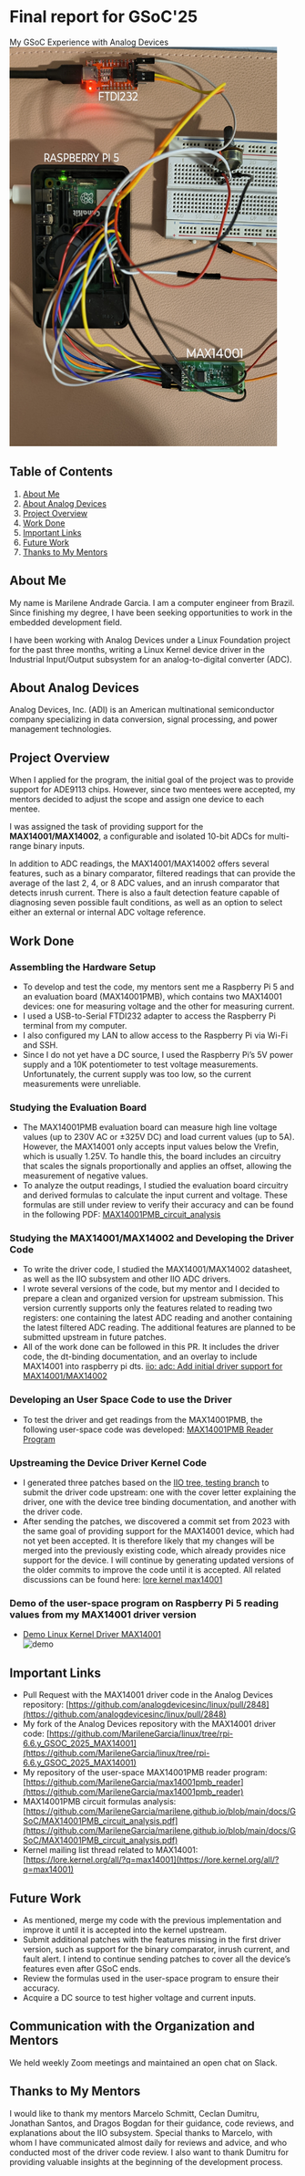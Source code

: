 # Final report for GSoC'25
My GSoC Experience with Analog Devices  
<img src="midia/setup_test.jpg" alt="setup" width="470" height="700">

## Table of Contents
1. [About Me](#about-me)
2. [About Analog Devices](#about-analog-devices)
3. [Project Overview](#project-overview)
4. [Work Done](#work-done)
5. [Important Links](#important-links)
6. [Future Work](#future-work)
7. [Thanks to My Mentors](#thanks-to-my-mentors)

## About Me
My name is Marilene Andrade Garcia. I am a computer engineer from Brazil. Since finishing my degree, I have been seeking opportunities to work in the embedded development field.

I have been working with Analog Devices under a Linux Foundation project for the past three months, writing a Linux Kernel device driver in the Industrial Input/Output subsystem for an analog-to-digital converter (ADC).

## About Analog Devices
Analog Devices, Inc. (ADI) is an American multinational semiconductor company specializing in data conversion, signal processing, and power management technologies.

## Project Overview
When I applied for the program, the initial goal of the project was to provide support for ADE9113 chips. However, since two mentees were accepted, my mentors decided to adjust the scope and assign one device to each mentee.

I was assigned the task of providing support for the __MAX14001/MAX14002__, a configurable and isolated 10-bit ADCs for multi-range binary inputs.

In addition to ADC readings, the MAX14001/MAX14002 offers several features, such as a binary comparator, filtered readings that can provide the average of the last 2, 4, or 8 ADC values, and an inrush comparator that detects inrush current. There is also a fault detection feature capable of diagnosing seven possible fault conditions, as well as an option to select either an external or internal ADC voltage reference.

## Work Done
### Assembling the Hardware Setup
- To develop and test the code, my mentors sent me a Raspberry Pi 5 and an evaluation board (MAX14001PMB), which contains two MAX14001 devices: one for measuring voltage and the other for measuring current.
- I used a USB-to-Serial FTDI232 adapter to access the Raspberry Pi terminal from my computer.
- I also configured my LAN to allow access to the Raspberry Pi via Wi-Fi and SSH.
- Since I do not yet have a DC source, I used the Raspberry Pi’s 5V power supply and a 10K potentiometer to test voltage measurements. Unfortunately, the current supply was too low, so the current measurements were unreliable.

### Studying the Evaluation Board
- The MAX14001PMB evaluation board can measure high line voltage values (up to 230V AC or ±325V DC) and load current values (up to 5A). However, the MAX14001 only accepts input values below the Vrefin, which is usually 1.25V. To handle this, the board includes an circuitry that scales the signals proportionally and applies an offset, allowing the measurement of negative values.
- To analyze the output readings, I studied the evaluation board circuitry and derived formulas to calculate the input current and voltage. These formulas are still under review to verify their accuracy and can be found in the following PDF: [MAX14001PMB_circuit_analysis](https://github.com/MarileneGarcia/marilene.github.io/blob/main/docs/GSoC/MAX14001PMB_circuit_analysis.pdf)

### Studying the MAX14001/MAX14002 and Developing the Driver Code
- To write the driver code, I studied the MAX14001/MAX14002 datasheet, as well as the IIO subsystem and other IIO ADC drivers.
- I wrote several versions of the code, but my mentor and I decided to prepare a clean and organized version for upstream submission. This version currently supports only the features related to reading two registers: one containing the latest ADC reading and another containing the latest filtered ADC reading. The additional features are planned to be submitted upstream in future patches.
- All of the work done can be followed in this PR. It includes the driver code, the dt-binding documentation, and an overlay to include MAX14001 into raspberry pi dts.
[iio: adc: Add initial driver support for MAX14001/MAX14002](https://github.com/analogdevicesinc/linux/pull/2848)

### Developing an User Space Code to use the Driver
- To test the driver and get readings from the MAX14001PMB, the following user-space code was developed: [MAX14001PMB Reader Program](https://github.com/MarileneGarcia/max14001pmb_reader)

### Upstreaming the Device Driver Kernel Code
- I generated three patches based on the [IIO tree, testing branch](https://git.kernel.org/pub/scm/linux/kernel/git/jic23/iio.git/log/?h=testing) to submit the driver code upstream: one with the cover letter explaining the driver, one with the device tree binding documentation, and another with the driver code.
- After sending the patches, we discovered a commit set from 2023 with the same goal of providing support for the MAX14001 device, which had not yet been accepted. It is therefore likely that my changes will be merged into the previously existing code, which already provides nice support for the device. I will continue by generating updated versions of the older commits to improve the code until it is accepted. All related discussions can be found here: [lore kernel max14001](https://lore.kernel.org/all/?q=max14001)

### Demo of the user-space program on Raspberry Pi 5 reading values from my MAX14001 driver version
- [Demo Linux Kernel Driver MAX14001](https://www.youtube.com/shorts/xqOkkvufINA)  
![demo](midia/demo.gif)

## Important Links
- Pull Request with the MAX14001 driver code in the Analog Devices repository: [https://github.com/analogdevicesinc/linux/pull/2848](https://github.com/analogdevicesinc/linux/pull/2848)
- My fork of the Analog Devices repository with the MAX14001 driver code: [https://github.com/MarileneGarcia/linux/tree/rpi-6.6.y_GSOC_2025_MAX14001](https://github.com/MarileneGarcia/linux/tree/rpi-6.6.y_GSOC_2025_MAX14001)
- My repository of the user-space MAX14001PMB reader program: [https://github.com/MarileneGarcia/max14001pmb_reader](https://github.com/MarileneGarcia/max14001pmb_reader)
- MAX14001PMB circuit formulas analysis: [https://github.com/MarileneGarcia/marilene.github.io/blob/main/docs/GSoC/MAX14001PMB_circuit_analysis.pdf](https://github.com/MarileneGarcia/marilene.github.io/blob/main/docs/GSoC/MAX14001PMB_circuit_analysis.pdf)
- Kernel mailing list thread related to MAX14001: [https://lore.kernel.org/all/?q=max14001](https://lore.kernel.org/all/?q=max14001)

## Future Work
- As mentioned, merge my code with the previous implementation and improve it until it is accepted into the kernel upstream.
- Submit additional patches with the features missing in the first driver version, such as support for the binary comparator, inrush current, and fault alert. I intend to continue sending patches to cover all the device’s features even after GSoC ends.
- Review the formulas used in the user-space program to ensure their accuracy.
- Acquire a DC source to test higher voltage and current inputs.

## Communication with the Organization and Mentors
We held weekly Zoom meetings and maintained an open chat on Slack.

## Thanks to My Mentors
I would like to thank my mentors Marcelo Schmitt, Ceclan Dumitru, Jonathan Santos, and Dragos Bogdan for their guidance, code reviews, and explanations about the IIO subsystem. Special thanks to Marcelo, with whom I have communicated almost daily for reviews and advice, and who conducted most of the driver code review. I also want to thank Dumitru for providing valuable insights at the beginning of the development process.